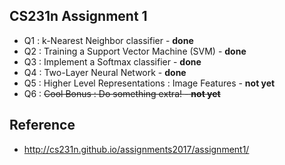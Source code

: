 ## CS231n Assignment 1
* Q1 : k-Nearest Neighbor classifier - **done**
* Q2 : Training a Support Vector Machine (SVM) - **done**
* Q3 : Implement a Softmax classifier - **done**
* Q4 : Two-Layer Neural Network - **done**
* Q5 : Higher Level Representations : Image Features - **not yet**
* Q6 : ~~Cool Bonus : Do something extra! - **not yet**~~

## Reference
* http://cs231n.github.io/assignments2017/assignment1/